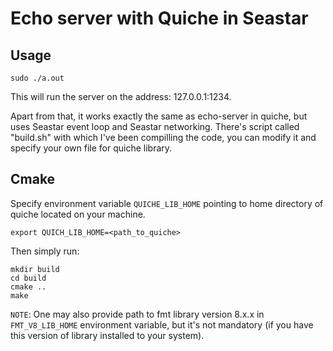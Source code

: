 # Echo server with Quiche in Seastar

## Usage
```
sudo ./a.out
```
This will run the server on the address: 127.0.0.1:1234.

Apart from that, it works exactly the same as echo-server in quiche, but uses Seastar event loop and Seastar networking.
There's script called "build.sh" with which I've been compilling the code, you can modify it and specify your own file for quiche library.  

## Cmake
Specify environment variable `QUICHE_LIB_HOME` pointing to home directory of quiche located on your machine.
```
export QUICH_LIB_HOME=<path_to_quiche>
```
Then simply run:
```
mkdir build
cd build
cmake ..
make
```
  

`NOTE`: One may also provide path to fmt library version 8.x.x in `FMT_V8_LIB_HOME` environment variable, but it's not mandatory (if you have this version of library installed to your system).
